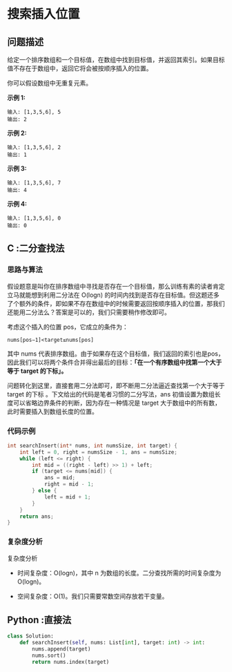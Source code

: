 # 搜索插入位置
## 问题描述
给定一个排序数组和一个目标值，在数组中找到目标值，并返回其索引。如果目标值不存在于数组中，返回它将会被按顺序插入的位置。

你可以假设数组中无重复元素。

**示例 1:**
```
输入: [1,3,5,6], 5
输出: 2
```
**示例 2:**
```
输入: [1,3,5,6], 2
输出: 1
```
**示例 3:**
```
输入: [1,3,5,6], 7
输出: 4
```
**示例 4:**
```
输入: [1,3,5,6], 0
输出: 0
```
## C :二分查找法
### 思路与算法
假设题意是叫你在排序数组中寻找是否存在一个目标值，那么训练有素的读者肯定立马就能想到利用二分法在 O(logn) 的时间内找到是否存在目标值。但这题还多了个额外的条件，即如果不存在数组中的时候需要返回按顺序插入的位置，那我们还能用二分法么？答案是可以的，我们只需要稍作修改即可。

考虑这个插入的位置 pos，它成立的条件为：

```nums[pos−1]<target≤nums[pos]```

其中 nums 代表排序数组。由于如果存在这个目标值，我们返回的索引也是pos，因此我们可以将两个条件合并得出最后的目标：**「在一个有序数组中找第一个大于等于 target 的下标」。**

问题转化到这里，直接套用二分法即可，即不断用二分法逼近查找第一个大于等于 target 的下标 。下文给出的代码是笔者习惯的二分写法，ans 初值设置为数组长度可以省略边界条件的判断，因为存在一种情况是 target 大于数组中的所有数，此时需要插入到数组长度的位置。
### 代码示例
```c
int searchInsert(int* nums, int numsSize, int target) {
    int left = 0, right = numsSize - 1, ans = numsSize;
    while (left <= right) {
        int mid = ((right - left) >> 1) + left;
        if (target <= nums[mid]) {
            ans = mid;
            right = mid - 1;
        } else {
            left = mid + 1;
        }
    }
    return ans;
}
```
### 复杂度分析
复杂度分析

+ 时间复杂度：O(logn)，其中 n 为数组的长度。二分查找所需的时间复杂度为 O(logn)。

+ 空间复杂度：O(1)。我们只需要常数空间存放若干变量。
## Python :直接法
```python
class Solution:
    def searchInsert(self, nums: List[int], target: int) -> int:
        nums.append(target)
        nums.sort()
        return nums.index(target)
```
